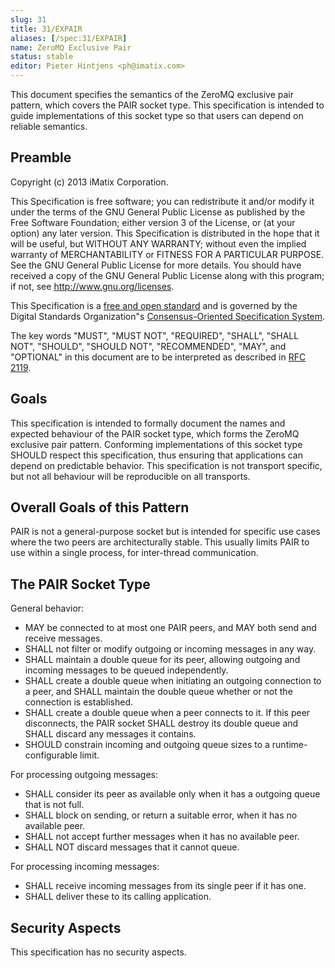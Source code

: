 ```yaml
---
slug: 31
title: 31/EXPAIR
aliases: [/spec:31/EXPAIR]
name: ZeroMQ Exclusive Pair
status: stable
editor: Pieter Hintjens <ph@imatix.com>
---
```


This document specifies the semantics of the ZeroMQ exclusive pair pattern, which covers the PAIR socket type. This specification is intended to guide implementations of this socket type so that users can depend on reliable semantics.

## Preamble

Copyright (c) 2013 iMatix Corporation.

This Specification is free software; you can redistribute it and/or modify it under the terms of the GNU General Public License as published by the Free Software Foundation; either version 3 of the License, or (at your option) any later version. This Specification is distributed in the hope that it will be useful, but WITHOUT ANY WARRANTY; without even the implied warranty of MERCHANTABILITY or FITNESS FOR A PARTICULAR PURPOSE. See the GNU General Public License for more details. You should have received a copy of the GNU General Public License along with this program; if not, see <http://www.gnu.org/licenses>.

This Specification is a [free and open standard](http://www.digistan.org/open-standard:definition) and is governed by the Digital Standards Organization"s [Consensus-Oriented Specification System](http://www.digistan.org/spec:1/COSS).

The key words "MUST", "MUST NOT", "REQUIRED", "SHALL", "SHALL NOT", "SHOULD", "SHOULD NOT", "RECOMMENDED", "MAY", and "OPTIONAL" in this document are to be interpreted as described in [RFC 2119](http://tools.ietf.org/html/rfc2119).

## Goals

This specification is intended to formally document the names and expected behaviour of the PAIR socket type, which forms the ZeroMQ exclusive pair pattern. Conforming implementations of this socket type SHOULD respect this specification, thus ensuring that applications can depend on predictable behavior. This specification is not transport specific, but not all behaviour will be reproducible on all transports.

## Overall Goals of this Pattern

PAIR is not a general-purpose socket but is intended for specific use cases where the two peers are architecturally stable. This usually limits PAIR to use within a single process, for inter-thread communication.

## The PAIR Socket Type

General behavior:

* MAY be connected to at most one PAIR peers, and MAY both send and receive messages.
* SHALL not filter or modify outgoing or incoming messages in any way.
* SHALL maintain a double queue for its peer, allowing outgoing and incoming messages to be queued independently.
* SHALL create a double queue when initiating an outgoing connection to a peer, and SHALL maintain the double queue whether or not the connection is established.
* SHALL create a double queue when a peer connects to it. If this peer disconnects, the PAIR socket SHALL destroy its double queue and SHALL discard any messages it contains.
* SHOULD constrain incoming and outgoing queue sizes to a runtime-configurable limit.

For processing outgoing messages:

* SHALL consider its peer as available only when it has a outgoing queue that is not full.
* SHALL block on sending, or return a suitable error, when it has no available peer.
* SHALL not accept further messages when it has no available peer.
* SHALL NOT discard messages that it cannot queue.

For processing incoming messages:

* SHALL receive incoming messages from its single peer if it has one.
* SHALL deliver these to its calling application.

## Security Aspects

This specification has no security aspects.
